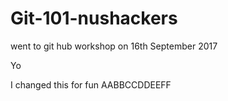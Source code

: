 # Git-101-nushackers


went to git hub workshop on 16th September 2017

Yo 
 
I changed this for fun
AABBCCDDEEFF